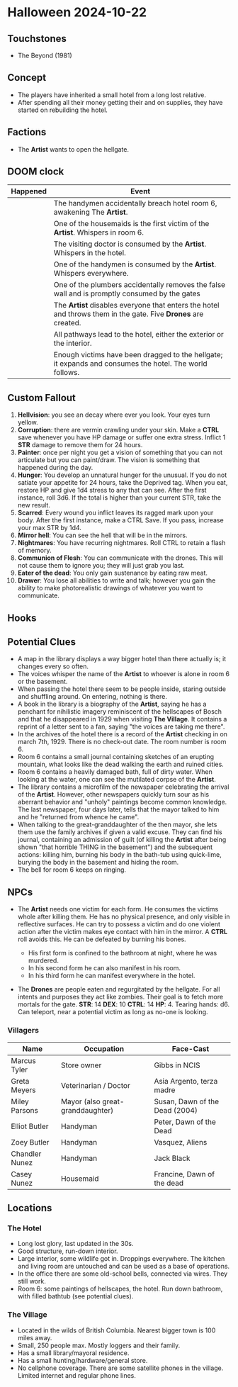 # Halloween 2024-10-22

## Touchstones

- The Beyond (1981)

## Concept

- The players have inherited a small hotel from a long lost relative. 
- After spending all their money getting their and on supplies, they have started on rebuilding the hotel.

## Factions

- The **Artist** wants to open the hellgate.

## DOOM clock

| Happened | Event |
| --- | --- |
| | The handymen accidentally breach hotel room 6, awakening The **Artist**. |
| | One of the housemaids is the first victim of the **Artist**. Whispers in room 6. |
| | The visiting doctor is consumed by the **Artist**. Whispers in the hotel. |
| | One of the handymen is consumed by the **Artist**. Whispers everywhere. |
| | One of the plumbers accidentally removes the false wall and is promptly consumed by the gates |
| | The **Artist** disables everyone that enters the hotel and throws them in the gate. Five **Drones** are created. |
| | All pathways lead to the hotel, either the exterior or the interior. |
| | Enough victims have been dragged to the hellgate; it expands and consumes the hotel. The world follows. |

## Custom Fallout

1. **Hellvision**: you see an decay where ever you look. Your eyes turn yellow.
2. **Corruption**: there are vermin crawling under your skin. Make a **CTRL** save whenever you have HP damage or suffer one extra stress. Inflict 1 **STR** damage to remove them for 24 hours.
3. **Painter**: once per night you get a vision of something that you can not articulate but you can paint/draw. The vision is something that happened during the day.
4. **Hunger**: You develop an unnatural hunger for the unusual. If you do not satiate your appetite for 24 hours, take the Deprived tag. When you eat, restore HP and give 1d4 stress to any that can see. After the first instance, roll 3d6. If the total is higher than your current STR, take the new result.
5. **Scarred**: Every wound you inflict leaves its ragged mark upon your body. After the first instance, make a CTRL Save. If you pass, increase your max STR by 1d4.
6. **Mirror hell**: You can see the hell that will be in the mirrors. 
7. **Nightmares**: You have recurring nightmares. Roll CTRL to retain a flash of memory.
8. **Communion of Flesh**: You can communicate with the drones. This will not cause them to ignore you; they will just grab you last.
9. **Eater of the dead**: You only gain sustenance by eating raw meat.
10. **Drawer**: You lose all abilities to write and talk; however you gain the ability to make photorealistic drawings of whatever you want to communicate.
   
## Hooks

## Potential Clues

- A map in the library displays a way bigger hotel than there actually is; it changes every so often.
- The voices whisper the name of the **Artist** to whoever is alone in room 6 or the basement.
- When passing the hotel there seem to be people inside, staring outside and shuffling around. On entering, nothing is there.
- A book in the library is a biography of the **Artist**, saying he has a penchant for nihilistic imagery reminiscent of the hellscapes of Bosch and that he disappeared in 1929 when visiting **The Village**. It contains a reprint of a letter sent to a fan, saying "the voices are taking me there".
- In the archives of the hotel there is a record of the **Artist** checking in on march 7th, 1929. There is no check-out date. The room number is room 6.
- Room 6 contains a small journal containing sketches of an erupting mountain, what looks like the dead walking the earth and ruined cities.
- Room 6 contains a heavily damaged bath, full of dirty water. When looking at the water, one can see the mutilated corpse of the **Artist**. 
- The library contains a microfilm of the newspaper celebrating the arrival of the **Artist**. However, other newspapers quickly turn sour as his aberrant behavior and "unholy" paintings become common knowledge. The last newspaper, four days later, tells that the mayor talked to him and he "returned from whence he came".
- When talking to the great-granddaughter of the then mayor, she lets them use the family archives if given a valid excuse. They can find his journal, containing an admission of guilt (of killing the **Artist** after being shown "that horrible THING in the basement") and the subsequent actions: killing him, burning his body in the bath-tub using quick-lime, burying the body in the basement and hiding the room.
- The bell for room 6 keeps on ringing.

## NPCs

- The **Artist** needs one victim for each form. He consumes the victims whole after killing them. He has no physical presence, and only visible in reflective surfaces. He can try to possess a victim and do one violent action after the victim makes eye contact with him in the mirror. A **CTRL** roll avoids this. He can be defeated by burning his bones. 
  - His first form is confined to the bathroom at night, where he was murdered. 
  - In his second form he can also manifest in his room.
  - In his third form he can manifest everywhere in the hotel.

- The **Drones** are people eaten and regurgitated by the hellgate. For all intents and purposes they act like zombies. Their goal is to fetch more mortals for the gate. **STR**: 14 **DEX**: 10 **CTRL**: 14 **HP**: 4. Tearing hands: d6. Can teleport, near a potential victim as long as no-one is looking.

### Villagers

| Name | Occupation | Face-Cast | 
| --- | --- |  --- |
| Marcus Tyler | Store owner | Gibbs in NCIS |
| Greta Meyers | Veterinarian / Doctor | Asia Argento, terza madre |
| Miley Parsons | Mayor (also great-granddaughter) | Susan, Dawn of the Dead (2004)  |
| Elliot Butler | Handyman | Peter, Dawn of the Dead |
| Zoey Butler | Handyman | Vasquez, Aliens |
| Chandler Nunez | Handyman | Jack Black |
| Casey Nunez | Housemaid | Francine, Dawn of the dead |

## Locations

### The Hotel

- Long lost glory, last updated in the 30s. 
- Good structure, run-down interior.
- Large interior, some wildlife got in. Droppings everywhere. The kitchen and living room are untouched and can be used as a base of operations. 
- In the office there are some old-school bells, connected via wires. They still work.
- Room 6: some paintings of hellscapes, the hotel. Run down bathroom, with filled bathtub (see potential clues).

### The Village

- Located in the wilds of British Columbia. Nearest bigger town is 100 miles away.
- Small, 250 people max. Mostly loggers and their family.
- Has a small library/mayoral residence. 
- Has a small hunting/hardware/general store.
- No cellphone coverage. There are some satellite phones in the village. Limited internet and regular phone lines.
